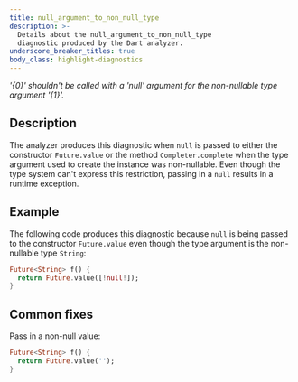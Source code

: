 ```yaml
---
title: null_argument_to_non_null_type
description: >-
  Details about the null_argument_to_non_null_type
  diagnostic produced by the Dart analyzer.
underscore_breaker_titles: true
body_class: highlight-diagnostics
---
```


_'{0}' shouldn't be called with a 'null' argument for the non-nullable type
argument '{1}'._

## Description

The analyzer produces this diagnostic when `null` is passed to either the
constructor `Future.value` or the method `Completer.complete` when the type
argument used to create the instance was non-nullable. Even though the type
system can't express this restriction, passing in a `null` results in a
runtime exception.

## Example

The following code produces this diagnostic because `null` is being passed
to the constructor `Future.value` even though the type argument is the
non-nullable type `String`:

```dart
Future<String> f() {
  return Future.value([!null!]);
}
```

## Common fixes

Pass in a non-null value:

```dart
Future<String> f() {
  return Future.value('');
}
```
